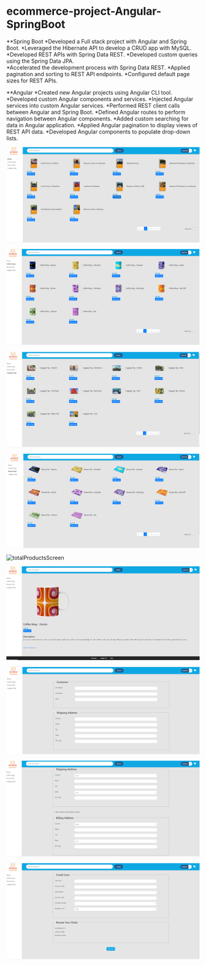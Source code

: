 # ecommerce-project-Angular-SpringBoot

**Spring Boot
*Developed a Full stack project with Angular and Spring Boot.
*Leveraged the Hibernate API to develop a CRUD app with MySQL.
*Developed REST APIs with Spring Data REST.
*Developed custom queries using the Spring Data JPA.   
*Accelerated the development process with Spring Data REST.
*Applied pagination and sorting to REST API endpoints.
*Configured default page sizes for REST APIs.



**Angular
*Created new Angular projects using Angular CLI tool.
*Developed custom Angular components and services.
*Injected Angular services into custom Angular services.
*Performed REST client calls between Angular and Spring Boot.
*Defined Angular routes to perform navigation between Angular components.
*Added custom searching for data in Angular application.
*Applied Angular pagination to display views of REST API data.
*Developed Angular components to populate drop-down lists.


![productsGridBooks](productsGridBooks.png)

![productsGridCoffeeMugs](productsGridCoffeeMugs.png)

![productsGridLuggageTags](productsGridLuggageTags.png)

![ProductsGridMousePads](ProductsGridMousePads.png)

![totalProductsScreen](totalProductsScreens.png)

![masterDetailsView](masterDetailsView.png)

![checkoutForm1](checkoutForm1.png)

![chackoutForm2](chackoutForm2.png)

![checkoutForm3](checkoutForm3.png)
